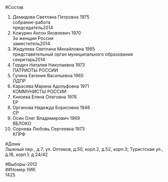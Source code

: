 #Состав  
1. Демидова Светлана Петровна 1975  
    собрание-работа  
    председатель2014  
2. Кожурин Антон Яковлевич 1970  
    За женщин России  
    заместитель2014  
3. Жидулева Светлана Михайловна 1965  
    представительный орган муниципального образования  
    секретарь2014  
4. Гордич Наталия Николаевна 1973  
    ПАТРИОТЫ РОССИИ  
5. Гулина Евгения Васильевна 1965  
    ЛДПР  
6. Карасева Марина Адольфовна 1971  
    КОММУНИСТЫ РОССИИ  
7. Князева Елена Олеговна 1976  
    ЕР  
8. Органова Надежда Борисовна 1946  
    СР  
9. Осин Олег Владимирович 1969  
    ЯБЛОКО  
10. Сорнева Любовь Сергеевна 1973  
    КПРФ  

#Дома  
Лыжный пер., д.7;  ул. Оптиков, д.50, корп.2, д.52, корп.3; Туристская ул., д.18, корп.1; д.24/42  
  
#Выборы-2012  
##Номер УИК  
1425  
